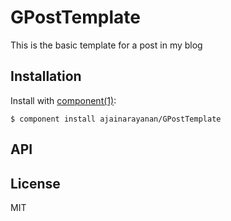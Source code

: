 
# GPostTemplate

  This is the basic template for a post in my blog

## Installation

  Install with [component(1)](http://component.io):

    $ component install ajainarayanan/GPostTemplate

## API



## License

  MIT
